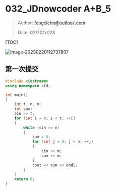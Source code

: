 # 032_JDnowcoder A+B_5

> Author: fengclchn@outlook.com
>
> Date: 02/20/2023

[TOC]

![image-20230220112737807](https://histone-obs.obs.cn-southwest-2.myhuaweicloud.com/noteImg/image-20230220112737807.png)

## 第一次提交

```c++
#include <iostream>
using namespace std;

int main()
{
    int t, n, m;
    int sum;
    cin >> t;
    for (int i = 0; i < t; ++i)
    {
        while (cin >> n)
        {
            sum = 0;
            for (int j = 0; j < n; ++j)
            {
                cin >> m;
                sum += m;
            }
            cout << sum << endl;
        }
    }
    return 0;
}
```

